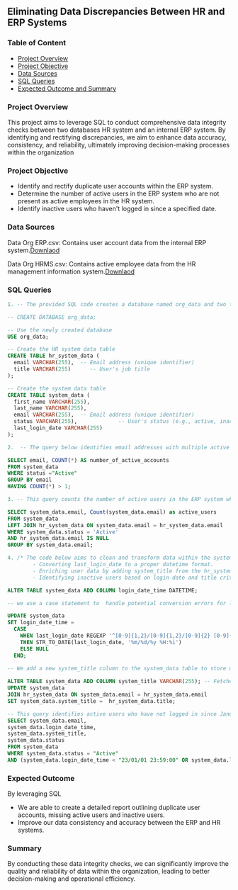 ## Eliminating Data Discrepancies Between HR and ERP Systems

### Table of Content

- [Project Overview](#Project-Overview)
- [Project Objective](#Project-Objective)
- [Data Sources](#Data-Sources)
- [SQL Queries](#SQL-Queries)
- [Expected Outcome and Summary](#Expected-Outcome)

### Project Overview
This project aims to leverage SQL to conduct comprehensive data integrity checks between two databases HR system and an internal ERP system. 
By identifying and rectifying discrepancies, we aim to enhance data accuracy, consistency, and reliability, ultimately improving decision-making processes within the organization

### Project Objective
- Identify and rectify duplicate user accounts within the ERP system.
- Determine the number of active users in the ERP system who are not present as active employees in the HR system.
- Identify inactive users who haven't logged in since a specified date.

### Data Sources
Data Org ERP.csv: Contains user account data from the internal ERP system.[Downlaod](https://drive.google.com/file/d/1B9LkmFdqHejdjlOu2sDLsPgnpwBCdXD_/view?usp=sharing)

Data Org HRMS.csv: Contains active employee data from the HR management information system.[Downlaod](https://drive.google.com/file/d/1JTL8cOhtpMhjkZ0vyv6EghWp00obBmD5/view?usp=sharing)

### SQL Queries

```sql
1. -- The provided SQL code creates a database named org_data and two tables, hr_system_data and system_data

-- CREATE DATABASE org_data;

-- Use the newly created database
USE org_data;

-- Create the HR system data table
CREATE TABLE hr_system_data (
  email VARCHAR(255),  -- Email address (unique identifier)
  title VARCHAR(255)      -- User's job title
);

-- Create the system data table
CREATE TABLE system_data (
  first_name VARCHAR(255),
  last_name VARCHAR(255),
  email VARCHAR(255),  -- Email address (unique identifier)
  status VARCHAR(255),             -- User's status (e.g., active, inactive)
  last_login_date VARCHAR(255)
);
```

```sql
2.  -- The query below identifies email addresses with multiple active user accounts in the ERP system.

SELECT email, COUNT(*) AS number_of_active_accounts
FROM system_data
WHERE status ="Active"
GROUP BY email
HAVING COUNT(*) > 1;
```
```sql
3. -- This query counts the number of active users in the ERP system who do not have corresponding active records in the HR system.

SELECT system_data.email, Count(system_data.email) as active_users
FROM system_data
LEFT JOIN hr_system_data ON system_data.email = hr_system_data.email
WHERE system_data.status = 'Active'
AND hr_system_data.email IS NULL
GROUP BY system_data.email;
```
```sql
4. /* The code below aims to clean and transform data within the system_data table, focusing on:
        - Converting last_login_date to a proper datetime format.
        - Enriching user data by adding system_title from the hr_system_data table.
        - Identifying inactive users based on login date and title criteria. */

ALTER TABLE system_data ADD COLUMN login_date_time DATETIME;

-- we use a case statement to  handle potential conversion errors for last_login_date.

UPDATE system_data 
SET login_date_time = 
  CASE 
    WHEN last_login_date REGEXP '^[0-9]{1,2}/[0-9]{1,2}/[0-9]{2} [0-9]{1,2}:[0-9]{2}$' -- this regex ensures last_login_date matches the original pattern date format D/M/YY H:MM.
    THEN STR_TO_DATE(last_login_date, '%m/%d/%y %H:%i') 
    ELSE NULL 
  END;
  
-- We add a new system_title column to the system_data table to store user titles from the hr_system_data table

ALTER TABLE system_data ADD COLUMN system_title VARCHAR(255); -- Fetches the title form HR table
UPDATE system_data
JOIN hr_system_data ON system_data.email = hr_system_data.email
SET system_data.system_title =  hr_system_data.title;

-- This query identifies active users who have not logged in since January 1, 2023. 
SELECT system_data.email,
system_data.login_date_time,
system_data.system_title,
system_data.status
FROM system_data
WHERE system_data.status = "Active"
AND (system_data.login_date_time < "23/01/01 23:59:00" OR system_data.login_date_time IS NULL);
```

### Expected Outcome
By leveraging SQL
- We are able to create a detailed report outlining duplicate user accounts, missing active users and inactive users.
- Improve our data consistency and accuracy between the ERP and HR systems.

### Summary
By conducting these data integrity checks, we can significantly improve the quality and reliability of data within the organization, leading to better decision-making and operational efficiency.



